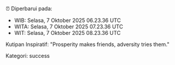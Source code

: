 ⏰ Diperbarui pada:
- WIB: Selasa, 7 Oktober 2025 06.23.36 UTC
- WITA: Selasa, 7 Oktober 2025 07.23.36 UTC
- WIT: Selasa, 7 Oktober 2025 08.23.36 UTC

Kutipan Inspiratif:
"Prosperity makes friends, adversity tries them."


Kategori: success

